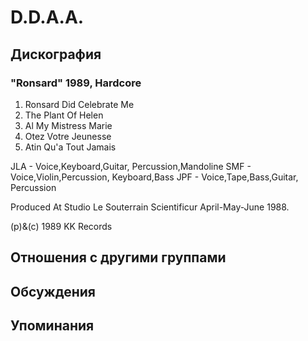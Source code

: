 # D.D.A.A.



## Дискография

### "Ronsard" 1989, Hardcore

1. Ronsard Did Celebrate Me
2. The Plant Of Helen
3. Al My Mistress Marie
4. Otez Votre Jeunesse
5. Atin Qu'a Tout Jamais

 JLA - Voice,Keyboard,Guitar,
       Percussion,Mandoline
 SMF - Voice,Violin,Percussion,
       Keyboard,Bass
 JPF - Voice,Tape,Bass,Guitar,
       Percussion

Produced At Studio Le Souterrain
Scientificur April-May-June 1988.

(p)&(c) 1989 KK Records


## Отношения с другими группами


## Обсуждения


## Упоминания

